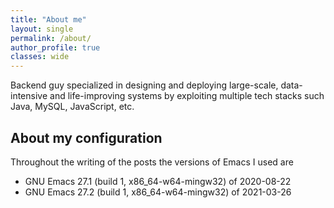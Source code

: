 ```yaml
---
title: "About me"
layout: single
permalink: /about/
author_profile: true
classes: wide
---
```


Backend guy specialized in designing and deploying large-scale, data-intensive and life-improving systems by exploiting multiple tech stacks such Java, MySQL, JavaScript, etc. 

## About my configuration

Throughout the writing of the posts the versions of Emacs I used are 

- GNU Emacs 27.1 (build 1, x86_64-w64-mingw32) of 2020-08-22
- GNU Emacs 27.2 (build 1, x86_64-w64-mingw32) of 2021-03-26

